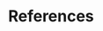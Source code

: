 ---
layout: default
title: References
nav_order: 8
description: ""
has_children: true
permalink: /docs/references
---